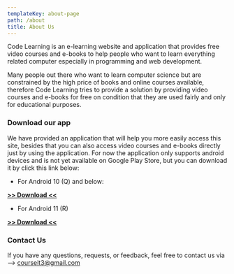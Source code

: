 ```yaml
---
templateKey: about-page
path: /about
title: About Us
---
```

Code Learning is an e-learning website and application that provides free video courses and e-books to help people who want to learn everything related computer especially in programming and web development.

Many people out there who want to learn computer science but are constrained by the high price of books and online courses available, therefore Code Learning tries to provide a solution by providing video courses and e-books for free on condition that they are used fairly and only for educational purposes.

### Download our app

We have provided an application that will help you more easily access this site, besides that you can also access video courses and e-books directly just by using the application. For now the application only supports android devices and is not yet available on Google Play Store, but you can download it by click this link below:

* For Android 10 (Q) and below:

**[>> Download <<](https://shrinke.me/MOiPt)**

* For Android 11 (R)

**[>> Download <<](https://shrinke.me/YjTBh)**

### Contact Us

If you have any questions, requests, or feedback, feel free to contact us via --> courseit3@gmail.com
